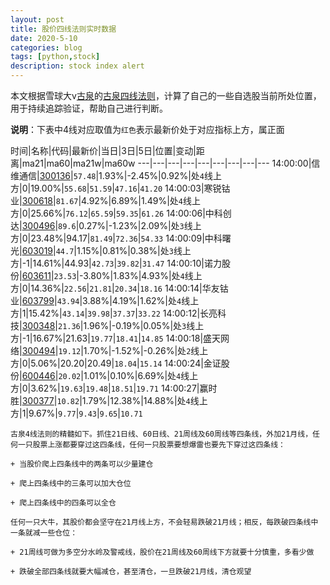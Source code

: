 ```yaml
---
layout: post
title: 股价四线法则实时数据
date: 2020-5-10
categories: blog
tags: [python,stock]
description: stock index alert
---
```



本文根据雪球大v[古泉](https://xueqiu.com/u/7148646888)的[古泉四线法则](https://xueqiu.com/7148646888/130498192)，计算了自己的一些自选股当前所处位置，用于持续追踪验证，帮助自己进行判断。

**说明**：下表中4线对应取值为`红色`表示最新价处于对应指标上方，属正面

时间|名称|代码|最新价|当日|3日|5日|位置|变动|距离|ma21|ma60|ma21w|ma60w
---|---|---|---|---|---|---|---|---
14:00:00|信维通信|[300136](https://xueqiu.com/S/SZ300136)|`57.48`|1.93%|-2.45%|0.92%|处`4`线上方|0|19.00%|`55.68`|`51.59`|`47.16`|`41.20`
14:00:03|寒锐钴业|[300618](https://xueqiu.com/S/SZ300618)|`81.67`|4.92%|6.89%|1.49%|处`4`线上方|0|25.66%|`76.12`|`65.59`|`59.35`|`61.26`
14:00:06|中科创达|[300496](https://xueqiu.com/S/SZ300496)|`89.6`|0.27%|-1.23%|2.09%|处`3`线上方|0|23.48%|94.17|`81.49`|`72.36`|`54.33`
14:00:09|中科曙光|[603019](https://xueqiu.com/S/SH603019)|`44.7`|1.15%|0.81%|0.38%|处`3`线上方|-1|14.61%|44.93|`42.73`|`39.82`|`31.47`
14:00:10|诺力股份|[603611](https://xueqiu.com/S/SH603611)|`23.53`|-3.80%|1.83%|4.93%|处`4`线上方|0|14.36%|`22.56`|`21.81`|`20.34`|`18.16`
14:00:14|华友钴业|[603799](https://xueqiu.com/S/SH603799)|`43.94`|3.88%|4.19%|1.62%|处`4`线上方|1|15.42%|`43.14`|`39.98`|`37.37`|`33.22`
14:00:12|长亮科技|[300348](https://xueqiu.com/S/SZ300348)|`21.36`|1.96%|-0.19%|0.05%|处`3`线上方|-1|16.67%|21.63|`19.77`|`18.41`|`14.85`
14:00:18|盛天网络|[300494](https://xueqiu.com/S/SZ300494)|`19.12`|1.70%|-1.52%|-0.26%|处`2`线上方|0|5.06%|20.20|20.49|`18.04`|`15.14`
14:00:24|金证股份|[600446](https://xueqiu.com/S/SH600446)|`20.02`|1.01%|0.10%|6.69%|处`4`线上方|0|3.62%|`19.63`|`19.48`|`18.51`|`19.71`
14:00:27|赢时胜|[300377](https://xueqiu.com/S/SZ300377)|`10.82`|1.79%|12.38%|14.88%|处`4`线上方|1|9.67%|`9.77`|`9.43`|`9.65`|`10.71`

```
古泉4线法则的精髓如下。抓住21日线、60日线、21周线及60周线等四条线，外加21月线，任何一只股票上涨都要穿过这四条线，任何一只股票要想爆雷也要先下穿过这四条线：

+ 当股价爬上四条线中的两条可以少量建仓

+ 爬上四条线中的三条可以加大仓位

+ 爬上四条线中的四条可以全仓

任何一只大牛，其股价都会坚守在21月线上方，不会轻易跌破21月线；相反，每跌破四条线中一条就减一些仓位：

+ 21周线可做为多空分水岭及警戒线，股价在21周线及60周线下方就要十分慎重，多看少做

+ 跌破全部四条线就要大幅减仓，甚至清仓，一旦跌破21月线，清仓观望
```